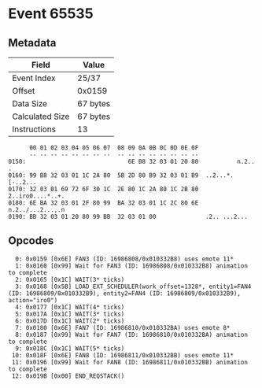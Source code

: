# Event 65535

## Metadata

| Field           | Value    |
|-----------------|----------|
| Event Index     | 25/37    |
| Offset          | 0x0159   |
| Data Size       | 67 bytes |
| Calculated Size | 67 bytes |
| Instructions    | 13       |

```
      00 01 02 03 04 05 06 07  08 09 0A 0B 0C 0D 0E 0F
      -- -- -- -- -- -- -- --  -- -- -- -- -- -- -- --
0150:                             6E B8 32 03 01 20 80           n.2.. .
0160: 99 B8 32 03 01 1C 2A 80  5B 2D 80 B9 32 03 01 B9  ..2...*.[-..2...
0170: 32 03 01 69 72 6F 30 1C  2E 80 1C 2A 80 1C 2B 80  2..iro0....*..+.
0180: 6E BA 32 03 01 2F 80 99  BA 32 03 01 1C 2C 80 6E  n.2../...2...,.n
0190: BB 32 03 01 20 80 99 BB  32 03 01 00              .2.. ...2...    
```

## Opcodes

```
  0: 0x0159 [0x6E] FAN3 (ID: 16986808/0x010332B8) uses emote 11*
  1: 0x0160 [0x99] Wait for FAN3 (ID: 16986808/0x010332B8) animation to complete
  2: 0x0165 [0x1C] WAIT(3* ticks)
  3: 0x0168 [0x5B] LOAD_EXT_SCHEDULER(work_offset=1328*, entity1=FAN4 (ID: 16986809/0x010332B9), entity2=FAN4 (ID: 16986809/0x010332B9), action="iro0")
  4: 0x0177 [0x1C] WAIT(4* ticks)
  5: 0x017A [0x1C] WAIT(3* ticks)
  6: 0x017D [0x1C] WAIT(2* ticks)
  7: 0x0180 [0x6E] FAN7 (ID: 16986810/0x010332BA) uses emote 8*
  8: 0x0187 [0x99] Wait for FAN7 (ID: 16986810/0x010332BA) animation to complete
  9: 0x018C [0x1C] WAIT(5* ticks)
 10: 0x018F [0x6E] FAN8 (ID: 16986811/0x010332BB) uses emote 11*
 11: 0x0196 [0x99] Wait for FAN8 (ID: 16986811/0x010332BB) animation to complete
 12: 0x019B [0x00] END_REQSTACK()
```
